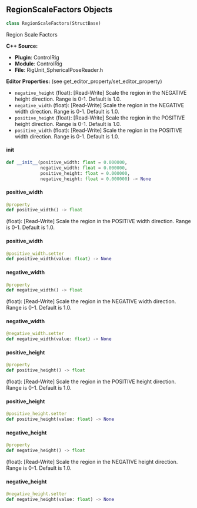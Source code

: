 ## RegionScaleFactors Objects

```python
class RegionScaleFactors(StructBase)
```

Region Scale Factors

**C++ Source:**

- **Plugin**: ControlRig
- **Module**: ControlRig
- **File**: RigUnit_SphericalPoseReader.h

**Editor Properties:** (see get_editor_property/set_editor_property)

- ``negative_height`` (float):  [Read-Write] Scale the region in the NEGATIVE height direction. Range is 0-1. Default is 1.0.
- ``negative_width`` (float):  [Read-Write] Scale the region in the NEGATIVE width direction. Range is 0-1. Default is 1.0.
- ``positive_height`` (float):  [Read-Write] Scale the region in the POSITIVE height direction. Range is 0-1. Default is 1.0.
- ``positive_width`` (float):  [Read-Write] Scale the region in the POSITIVE width direction. Range is 0-1. Default is 1.0.

<a id="unreal.RegionScaleFactors.__init__"></a>

#### __init__

```python
def __init__(positive_width: float = 0.000000,
             negative_width: float = 0.000000,
             positive_height: float = 0.000000,
             negative_height: float = 0.000000) -> None
```

<a id="unreal.RegionScaleFactors.positive_width"></a>

#### positive_width

```python
@property
def positive_width() -> float
```

(float):  [Read-Write] Scale the region in the POSITIVE width direction. Range is 0-1. Default is 1.0.

<a id="unreal.RegionScaleFactors.positive_width"></a>

#### positive_width

```python
@positive_width.setter
def positive_width(value: float) -> None
```

<a id="unreal.RegionScaleFactors.negative_width"></a>

#### negative_width

```python
@property
def negative_width() -> float
```

(float):  [Read-Write] Scale the region in the NEGATIVE width direction. Range is 0-1. Default is 1.0.

<a id="unreal.RegionScaleFactors.negative_width"></a>

#### negative_width

```python
@negative_width.setter
def negative_width(value: float) -> None
```

<a id="unreal.RegionScaleFactors.positive_height"></a>

#### positive_height

```python
@property
def positive_height() -> float
```

(float):  [Read-Write] Scale the region in the POSITIVE height direction. Range is 0-1. Default is 1.0.

<a id="unreal.RegionScaleFactors.positive_height"></a>

#### positive_height

```python
@positive_height.setter
def positive_height(value: float) -> None
```

<a id="unreal.RegionScaleFactors.negative_height"></a>

#### negative_height

```python
@property
def negative_height() -> float
```

(float):  [Read-Write] Scale the region in the NEGATIVE height direction. Range is 0-1. Default is 1.0.

<a id="unreal.RegionScaleFactors.negative_height"></a>

#### negative_height

```python
@negative_height.setter
def negative_height(value: float) -> None
```

<a id="unreal.SphericalPoseReaderDebugSettings"></a>